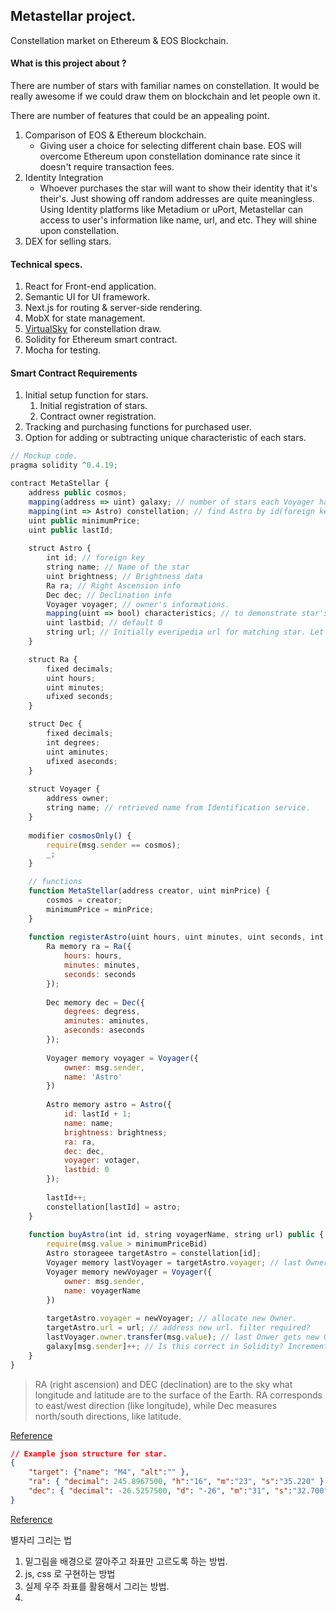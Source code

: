 ## Metastellar project.

Constellation market on Ethereum & EOS Blockchain.



#### What is this project about ?

There are number of stars with familiar names on constellation. It would be really awesome if we could draw them on blockchain and let people own it.

There are number of features that could be an appealing point.

1. Comparison of EOS & Ethereum blockchain.
   - Giving user a choice for selecting different chain base. EOS will overcome Ethereum upon constellation dominance rate since it doesn't require transaction fees.
2. Identity Integration
   - Whoever purchases the star will want to show their identity that it's their's. Just showing off random addresses are quite meaningless. Using Identity platforms like Metadium or uPort, Metastellar can access to user's information like name, url, and etc. They will shine upon constellation.
3. DEX for selling stars.



#### Technical specs.

1. React for Front-end application.
2. Semantic UI for UI framework.
3. Next.js for routing & server-side rendering.
4. MobX for state management.
5. [VirtualSky](https://github.com/slowe/VirtualSky) for constellation draw.
6. Solidity for Ethereum smart contract.
7. Mocha for testing.



#### Smart Contract Requirements

1. Initial setup function for stars.
   1. Initial registration of stars.
   2. Contract owner registration.
2. Tracking and purchasing functions for purchased user.
3. Option for adding or subtracting unique characteristic of each stars.

```javascript
// Mockup code.
pragma solidity ^0.4.19;

contract MetaStellar {
    address public cosmos;
    mapping(address => uint) galaxy; // number of stars each Voyager has.
    mapping(int => Astro) constellation; // find Astro by id(foreign key).
    uint public minimumPrice;
    uint public lastId;
    
    struct Astro {
        int id; // foreign key
        string name; // Name of the star
        uint brightness; // Brightness data
        Ra ra; // Right Ascension info
        Dec dec; // Declination info
        Voyager voyager; // owner's informations.
        mapping(uint => bool) characteristics; // to demonstrate star's appearance !! ??
        uint lastbid; // default 0
        string url; // Initially everipedia url for matching star. Let users to change this.
    }

    struct Ra {
        fixed decimals;
        uint hours;
        uint minutes;
        ufixed seconds;
    }

    struct Dec {
        fixed decimals;
        int degrees;
        uint aminutes;
        ufixed aseconds;
    }
    
    struct Voyager {
        address owner;
        string name; // retrieved name from Identification service.
    }
    
    modifier cosmosOnly() {
        require(msg.sender == cosmos);
        _;
    }

    // functions
    function MetaStellar(address creator, uint minPrice) {
        cosmos = creator;
        minimumPrice = minPrice;
    }
    
    function registerAstro(uint hours, uint minutes, uint seconds, int degrees, uint aminutes, uint aseconds, string name, uint brightness, string url) public cosmosOnly {
        Ra memory ra = Ra({
            hours: hours,
            minutes: minutes,
            seconds: seconds
        });
        
        Dec memory dec = Dec({
            degrees: degress,
            aminutes: aminutes,
            aseconds: aseconds
        });
        
        Voyager memory voyager = Voyager({
            owner: msg.sender,
            name: 'Astro'
        })
        
        Astro memory astro = Astro({
            id: lastId + 1;
            name: name;
            brightness: brightness;
            ra: ra,
            dec: dec,
            voyager: votager,
            lastbid: 0
        });
        
        lastId++;
        constellation[lastId] = astro;
    }
    
    function buyAstro(int id, string voyagerName, string url) public {
        require(msg.value > minimumPriceBid)
        Astro storageee targetAstro = constellation[id];
        Voyager memory lastVoyager = targetAstro.voyager; // last Owner
        Voyager memory newVoyager = Voyager({
            owner: msg.sender,
            name: voyagerName
        })
        
        targetAstro.voyager = newVoyager; // allocate new Owner.
        targetAstro.url = url; // address new url. filter required?
        lastVoyager.owner.transfer(msg.value); // last Onwer gets new Owner's bid.
        galaxy[msg.sender]++; // Is this correct in Solidity? Increment Owner's star num.
    }
}

```

> RA (right ascension) and DEC (declination) are to the sky what longitude and latitude are to the surface of the Earth. RA corresponds to east/west direction (like longitude), while Dec measures north/south directions, like latitude.

[Reference](http://curious.astro.cornell.edu/about-us/112-observational-astronomy/stargazing/technical-questions/699-what-are-ra-and-dec-intermediate)

```json
// Example json structure for star.
{
	"target": {"name": "M4", "alt":"" },
	"ra": { "decimal": 245.8967500, "h":"16", "m":"23", "s":"35.220" },
	"dec": { "decimal": -26.5257500, "d": "-26", "m":"31", "s":"32.700" }
}
```

[Reference](http://slowe.github.io/VirtualSky/messier.json)



별자리 그리는 법

1. 밑그림을 배경으로 깔아주고 좌표만 고르도록 하는 방법.
2. js, css 로 구현하는 방법
3. 실제 우주 좌표를 활용해서 그리는 방법.
4. 



#### 